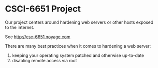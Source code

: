 # CSCI-6651 Project

Our project centers around hardening web servers or other hosts exposed to the internet.

See http://csc-6651.noyage.com

There are many best practices when it comes to hardening a web server:
1. keeping your operating system patched and otherwise up-to-date
2. disabling remote access via root

